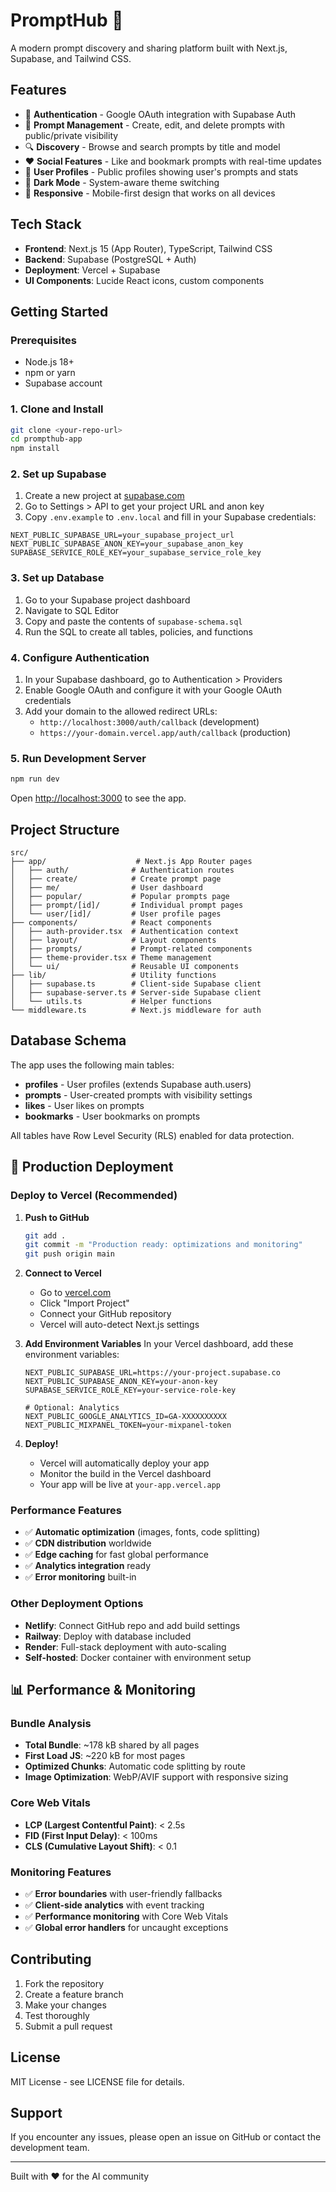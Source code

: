 # PromptHub 🚀

A modern prompt discovery and sharing platform built with Next.js, Supabase, and Tailwind CSS.

## Features

- 🔐 **Authentication** - Google OAuth integration with Supabase Auth
- 📝 **Prompt Management** - Create, edit, and delete prompts with public/private visibility
- 🔍 **Discovery** - Browse and search prompts by title and model
- ❤️ **Social Features** - Like and bookmark prompts with real-time updates
- 👤 **User Profiles** - Public profiles showing user's prompts and stats
- 🌙 **Dark Mode** - System-aware theme switching
- 📱 **Responsive** - Mobile-first design that works on all devices

## Tech Stack

- **Frontend**: Next.js 15 (App Router), TypeScript, Tailwind CSS
- **Backend**: Supabase (PostgreSQL + Auth)
- **Deployment**: Vercel + Supabase
- **UI Components**: Lucide React icons, custom components

## Getting Started

### Prerequisites

- Node.js 18+ 
- npm or yarn
- Supabase account

### 1. Clone and Install

```bash
git clone <your-repo-url>
cd prompthub-app
npm install
```

### 2. Set up Supabase

1. Create a new project at [supabase.com](https://supabase.com)
2. Go to Settings > API to get your project URL and anon key
3. Copy `.env.example` to `.env.local` and fill in your Supabase credentials:

```env
NEXT_PUBLIC_SUPABASE_URL=your_supabase_project_url
NEXT_PUBLIC_SUPABASE_ANON_KEY=your_supabase_anon_key
SUPABASE_SERVICE_ROLE_KEY=your_supabase_service_role_key
```

### 3. Set up Database

1. Go to your Supabase project dashboard
2. Navigate to SQL Editor
3. Copy and paste the contents of `supabase-schema.sql`
4. Run the SQL to create all tables, policies, and functions

### 4. Configure Authentication

1. In your Supabase dashboard, go to Authentication > Providers
2. Enable Google OAuth and configure it with your Google OAuth credentials
3. Add your domain to the allowed redirect URLs:
   - `http://localhost:3000/auth/callback` (development)
   - `https://your-domain.vercel.app/auth/callback` (production)

### 5. Run Development Server

```bash
npm run dev
```

Open [http://localhost:3000](http://localhost:3000) to see the app.

## Project Structure

```
src/
├── app/                    # Next.js App Router pages
│   ├── auth/              # Authentication routes
│   ├── create/            # Create prompt page
│   ├── me/                # User dashboard
│   ├── popular/           # Popular prompts page
│   ├── prompt/[id]/       # Individual prompt pages
│   └── user/[id]/         # User profile pages
├── components/            # React components
│   ├── auth-provider.tsx  # Authentication context
│   ├── layout/            # Layout components
│   ├── prompts/           # Prompt-related components
│   ├── theme-provider.tsx # Theme management
│   └── ui/                # Reusable UI components
├── lib/                   # Utility functions
│   ├── supabase.ts        # Client-side Supabase client
│   ├── supabase-server.ts # Server-side Supabase client
│   └── utils.ts           # Helper functions
└── middleware.ts          # Next.js middleware for auth
```

## Database Schema

The app uses the following main tables:

- **profiles** - User profiles (extends Supabase auth.users)
- **prompts** - User-created prompts with visibility settings
- **likes** - User likes on prompts
- **bookmarks** - User bookmarks on prompts

All tables have Row Level Security (RLS) enabled for data protection.

## 🚀 Production Deployment

### Deploy to Vercel (Recommended)

1. **Push to GitHub**
   ```bash
   git add .
   git commit -m "Production ready: optimizations and monitoring"
   git push origin main
   ```

2. **Connect to Vercel**
   - Go to [vercel.com](https://vercel.com)
   - Click "Import Project"
   - Connect your GitHub repository
   - Vercel will auto-detect Next.js settings

3. **Add Environment Variables**
   In your Vercel dashboard, add these environment variables:

   ```env
   NEXT_PUBLIC_SUPABASE_URL=https://your-project.supabase.co
   NEXT_PUBLIC_SUPABASE_ANON_KEY=your-anon-key
   SUPABASE_SERVICE_ROLE_KEY=your-service-role-key

   # Optional: Analytics
   NEXT_PUBLIC_GOOGLE_ANALYTICS_ID=GA-XXXXXXXXXX
   NEXT_PUBLIC_MIXPANEL_TOKEN=your-mixpanel-token
   ```

4. **Deploy!**
   - Vercel will automatically deploy your app
   - Monitor the build in the Vercel dashboard
   - Your app will be live at `your-app.vercel.app`

### Performance Features
- ✅ **Automatic optimization** (images, fonts, code splitting)
- ✅ **CDN distribution** worldwide
- ✅ **Edge caching** for fast global performance
- ✅ **Analytics integration** ready
- ✅ **Error monitoring** built-in

### Other Deployment Options
- **Netlify**: Connect GitHub repo and add build settings
- **Railway**: Deploy with database included
- **Render**: Full-stack deployment with auto-scaling
- **Self-hosted**: Docker container with environment setup

## 📊 Performance & Monitoring

### Bundle Analysis
- **Total Bundle**: ~178 kB shared by all pages
- **First Load JS**: ~220 kB for most pages
- **Optimized Chunks**: Automatic code splitting by route
- **Image Optimization**: WebP/AVIF support with responsive sizing

### Core Web Vitals
- **LCP (Largest Contentful Paint)**: < 2.5s
- **FID (First Input Delay)**: < 100ms
- **CLS (Cumulative Layout Shift)**: < 0.1

### Monitoring Features
- ✅ **Error boundaries** with user-friendly fallbacks
- ✅ **Client-side analytics** with event tracking
- ✅ **Performance monitoring** with Core Web Vitals
- ✅ **Global error handlers** for uncaught exceptions

## Contributing

1. Fork the repository
2. Create a feature branch
3. Make your changes
4. Test thoroughly
5. Submit a pull request

## License

MIT License - see LICENSE file for details.

## Support

If you encounter any issues, please open an issue on GitHub or contact the development team.

---

Built with ❤️ for the AI community
